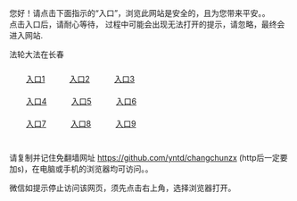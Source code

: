 您好！请点击下面指示的“入口”，浏览此网站是安全的，且为您带来平安。。 <br/>
点击入口后，请耐心等待， 过程中可能会出现无法打开的提示，请忽略，最终会进入网站. </br>

法轮大法在长春<br/>
<div style="padding:10px"><a style="margin:20px" target="_blank" href="https://dn1hoyb1k0ixz.cloudfront.net/2Qpsp?pwwmzz" id="ccLink1" rel="nofollow">入口1</a> <a target="_blank" style="margin:20px" href="https://d14a0yrf8rquxp.cloudfront.net/2Qpsp?pgedcjth" id="ccLink2" rel="nofollow">入口2</a> <a style="margin:20px" target="_blank" href="https://dlsl6px7porpv.cloudfront.net/2Qpsp?fozqyjvr" id="ccLink3" rel="nofollow">入口3</a></div>

<div style="padding:10px" ><a style="margin:20px" target="_blank" href="https://dn1hoyb1k0ixz.cloudfront.net/2Qpsp?pwwmzz" id="ccLink4" rel="nofollow">入口4</a> <a style="margin:20px" href="https://d14a0yrf8rquxp.cloudfront.net/2Qpsp?pgedcjth" target="_blank" id="ccLink5" rel="nofollow">入口5</a> <a style="margin:20px" href="https://dlsl6px7porpv.cloudfront.net/2Qpsp?fozqyjvr" target="_blank" id="ccLink6" rel="nofollow">入口6</a></div>

<div style="padding:10px"><a style="margin:20px" target="_blank" href="https://dn1hoyb1k0ixz.cloudfront.net/2Qpsp?pwwmzz" id="ccLink7" rel="nofollow">入口7</a> <a style="margin:20px" href="https://d14a0yrf8rquxp.cloudfront.net/2Qpsp?pgedcjth" target="_blank" id="ccLink8" rel="nofollow">入口8</a> <a style="margin:20px" target="_blank" href="https://dlsl6px7porpv.cloudfront.net/2Qpsp?fozqyjvr" id="ccLink9" rel="nofollow">入口9</a></div>

<br/>



请复制并记住免翻墙网址 https://github.com/yntd/changchunzx (http后一定要加s)，在电脑或手机的浏览器均可访问。。<br/>

微信如提示停止访问该网页，须先点击右上角，选择浏览器打开。
